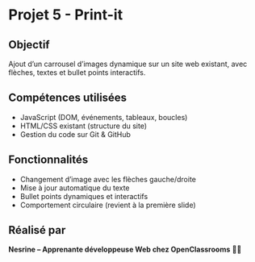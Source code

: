 #  Projet 5 - Print-it

##  Objectif
Ajout d’un carrousel d’images dynamique sur un site web existant, avec flèches, textes et bullet points interactifs.

##  Compétences utilisées
- JavaScript (DOM, événements, tableaux, boucles)
- HTML/CSS existant (structure du site)
- Gestion du code sur Git & GitHub

##  Fonctionnalités
- Changement d’image avec les flèches gauche/droite
- Mise à jour automatique du texte
- Bullet points dynamiques et interactifs
- Comportement circulaire (revient à la première slide)

##  Réalisé par
**Nesrine – Apprenante développeuse Web chez OpenClassrooms** 🙋‍♀️
